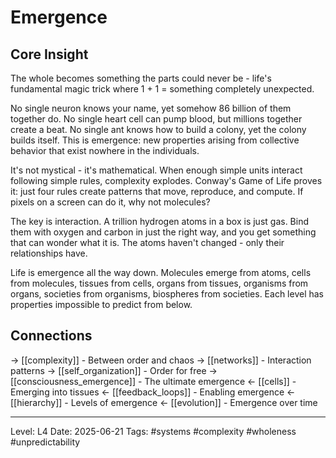 # Emergence

## Core Insight
The whole becomes something the parts could never be - life's fundamental magic trick where 1 + 1 = something completely unexpected.

No single neuron knows your name, yet somehow 86 billion of them together do. No single heart cell can pump blood, but millions together create a beat. No single ant knows how to build a colony, yet the colony builds itself. This is emergence: new properties arising from collective behavior that exist nowhere in the individuals.

It's not mystical - it's mathematical. When enough simple units interact following simple rules, complexity explodes. Conway's Game of Life proves it: just four rules create patterns that move, reproduce, and compute. If pixels on a screen can do it, why not molecules?

The key is interaction. A trillion hydrogen atoms in a box is just gas. Bind them with oxygen and carbon in just the right way, and you get something that can wonder what it is. The atoms haven't changed - only their relationships have.

Life is emergence all the way down. Molecules emerge from atoms, cells from molecules, tissues from cells, organs from tissues, organisms from organs, societies from organisms, biospheres from societies. Each level has properties impossible to predict from below.

## Connections
→ [[complexity]] - Between order and chaos
→ [[networks]] - Interaction patterns
→ [[self_organization]] - Order for free
→ [[consciousness_emergence]] - The ultimate emergence
← [[cells]] - Emerging into tissues
← [[feedback_loops]] - Enabling emergence
← [[hierarchy]] - Levels of emergence
← [[evolution]] - Emergence over time

---
Level: L4
Date: 2025-06-21
Tags: #systems #complexity #wholeness #unpredictability